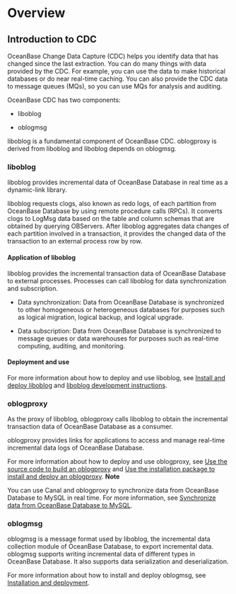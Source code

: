 Overview 
=============================



Introduction to CDC 
----------------------------------------



OceanBase Change Data Capture (CDC) helps you identify data that has changed since the last extraction. You can do many things with data provided by the CDC. For example, you can use the data to make historical databases or do near real-time caching. You can also provide the CDC data to message queues (MQs), so you can use MQs for analysis and auditing. 

OceanBase CDC has two components:

* liboblog

  

* oblogmsg

  




liboblog is a fundamental component of OceanBase CDC. oblogproxy is derived from liboblog and liboblog depends on oblogmsg. 



### liboblog 

liboblog provides incremental data of OceanBase Database in real time as a dynamic-link library. 

liboblog requests clogs, also known as redo logs, of each partition from OceanBase Database by using remote procedure calls (RPCs). It converts clogs to LogMsg data based on the table and column schemas that are obtained by querying OBServers. After liboblog aggregates data changes of each partition involved in a transaction, it provides the changed data of the transaction to an external process row by row. 

#### Application of liboblog 

liboblog provides the incremental transaction data of OceanBase Database to external processes. Processes can call liboblog for data synchronization and subscription. 

* Data synchronization: Data from OceanBase Database is synchronized to other homogeneous or heterogeneous databases for purposes such as logical migration, logical backup, and logical upgrade.

  

* Data subscription: Data from OceanBase Database is synchronized to message queues or data warehouses for purposes such as real-time computing, auditing, and monitoring.

  




#### Deployment and use 

For more information about how to deploy and use liboblog, see [Install and deploy liboblog](/en-US/9.supporting-tools/4.cdc/2.liboblog/1.deploy-and-use-liboblog/1.install-and-deploy-liboblog.md) and [liboblog development instructions](/en-US/9.supporting-tools/4.cdc/2.liboblog/1.deploy-and-use-liboblog/2.liboblog-development-instructions.md).

### oblogproxy 

As the proxy of liboblog, oblogproxy calls liboblog to obtain the incremental transaction data of OceanBase Database as a consumer. 

oblogproxy provides links for applications to access and manage real-time incremental data logs of OceanBase Database. 

For more information about how to deploy and use oblogproxy, see [Use the source code to build an oblogproxy](/en-US/9.supporting-tools/4.cdc/3.oblogproxy/1.install-and-deploy-oblogproxy/1.use-source-code-to-build-an-oblogproxy.md) and [Use the installation package to install and deploy an oblogproxy](/en-US/9.supporting-tools/4.cdc/3.oblogproxy/1.install-and-deploy-oblogproxy/2.install-and-deploy-oblogproxy-by-using-the-installation-package.md). 
**Note**

You can use Canal and oblogproxy to synchronize data from OceanBase Database to MySQL in real time. For more information, see [Synchronize data from OceanBase Database to MySQL](/en-US/7.developer-guide/5.migrate-data-to-oceanbase-database/4.synchronize-data-from-oceanbase-database-to-mysql.md).

### oblogmsg 

oblogmsg is a message format used by liboblog, the incremental data collection module of OceanBase Database, to export incremental data. oblogmsg supports writing incremental data of different types in OceanBase Database. It also supports data serialization and deserialization. 

For more information about how to install and deploy oblogmsg, see [Installation and deployment](/en-US/9.supporting-tools/4.cdc/4.oblogmsg/1.install-and-deploy-oblogmsg.md).









